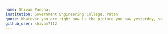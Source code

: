 ```yaml
---
name: Shivam Panchal
institution: Government Engineering College, Patan
quote: Whatever you are right now is the picture you saw yesterday, so work accordingly.
github_user: shivam7112
---
```

